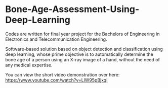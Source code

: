 # Bone-Age-Assessment-Using-Deep-Learning

Codes are written for final year project for the Bachelors of Engineering in Electronics and Telecommunication Engineering. 

Software-based solution based on object detection and classification using deep learning, whose prime objective is to automatically determine the bone age of a person using an X-ray image of a hand, without the need of any medical expertise.

You can view the short video demonstration over here: https://www.youtube.com/watch?v=LlW95pBjxqI
